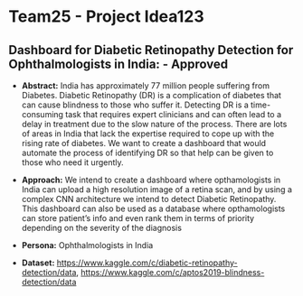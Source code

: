 # Team25 - Project Idea123

## Dashboard for Diabetic Retinopathy Detection for Ophthalmologists in India: - Approved

* **Abstract:** India has approximately 77 million people suffering from Diabetes. Diabetic Retinopathy (DR) is a complication of diabetes that can cause blindness to those who suffer it. Detecting DR is a time-consuming task that requires expert clinicians and can often lead to a delay in treatment due to the slow nature of the process. There are lots of areas in India that lack the expertise required to cope up with the rising rate of diabetes. We want to create a dashboard that would automate the process of identifying DR so that help can be given to those who need it urgently.   	 	

* **Approach:** We intend to create a dashboard where opthamologists in India can upload a high resolution image of a retina scan, and by using a complex CNN architecture we intend to detect Diabetic Retinopathy. This dashboard can also be used as a database where opthamologists can store patient’s info and even rank them in terms of priority depending on the severity of the diagnosis

* **Persona:** Ophthalmologists in India

* **Dataset:** https://www.kaggle.com/c/diabetic-retinopathy-detection/data, https://www.kaggle.com/c/aptos2019-blindness-detection/data  




